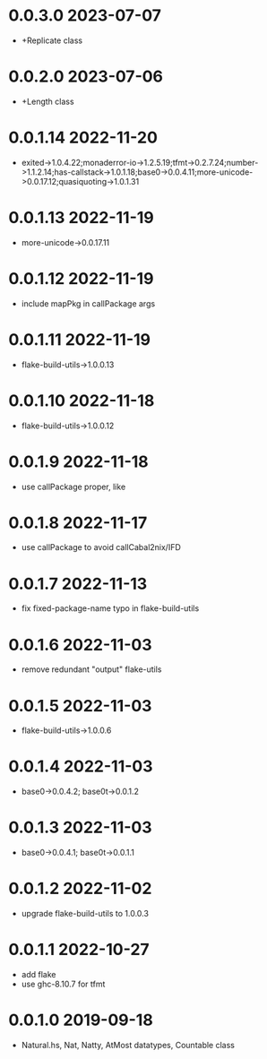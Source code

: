 0.0.3.0 2023-07-07
==================
- +Replicate class

0.0.2.0 2023-07-06
==================
- +Length class

0.0.1.14 2022-11-20
===================
- exited->1.0.4.22;monaderror-io->1.2.5.19;tfmt->0.2.7.24;number->1.1.2.14;has-callstack->1.0.1.18;base0->0.0.4.11;more-unicode->0.0.17.12;quasiquoting->1.0.1.31

0.0.1.13 2022-11-19
===================
- more-unicode->0.0.17.11

0.0.1.12 2022-11-19
===================
- include mapPkg in callPackage args

0.0.1.11 2022-11-19
===================
- flake-build-utils->1.0.0.13

0.0.1.10 2022-11-18
===================
- flake-build-utils->1.0.0.12

0.0.1.9 2022-11-18
==================
- use callPackage proper, like

0.0.1.8 2022-11-17
===================
- use callPackage to avoid callCabal2nix/IFD

0.0.1.7 2022-11-13
==================
- fix fixed-package-name typo in flake-build-utils

0.0.1.6 2022-11-03
==================
- remove redundant "output" flake-utils

0.0.1.5 2022-11-03
==================
- flake-build-utils->1.0.0.6

0.0.1.4 2022-11-03
==================
- base0->0.0.4.2; base0t->0.0.1.2

0.0.1.3 2022-11-03
==================
- base0->0.0.4.1; base0t->0.0.1.1

0.0.1.2 2022-11-02
==================
- upgrade flake-build-utils to 1.0.0.3

0.0.1.1 2022-10-27
==================
- add flake
- use ghc-8.10.7 for tfmt

0.0.1.0 2019-09-18
==================
- Natural.hs, Nat, Natty, AtMost datatypes, Countable class
